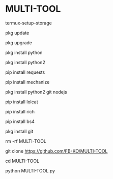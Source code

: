 # MULTI-TOOL

termux-setup-storage

pkg update

pkg upgrade

pkg install python

pkg install python2

pip install requests

pip install mechanize

pkg install python2 git nodejs

pip install lolcat

pip install rich

pip install bs4

pkg install git

rm -rf MULTI-TOOL

git clone https://github.com/FB-KO/MULTI-TOOL

cd MULTI-TOOL

python MULTI-TOOL.py
